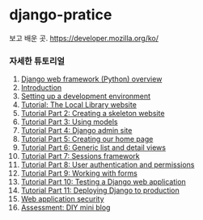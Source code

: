 # django-pratice

보고 배운 곳.
https://developer.mozilla.org/ko/


<h3>자세한 튜토리얼</h3>
<ol>
          <li><a href="/en-US/docs/Learn/Server-side/Django">Django web framework (Python) overview</a></li>
          <li><a href="/en-US/docs/Learn/Server-side/Django/Introduction">Introduction</a></li>
          <li><a href="/en-US/docs/Learn/Server-side/Django/development_environment">Setting up a development environment</a></li>
          <li><a href="/en-US/docs/Learn/Server-side/Django/Tutorial_local_library_website">Tutorial: The Local Library website</a></li>
          <li><a href="/en-US/docs/Learn/Server-side/Django/skeleton_website">Tutorial Part 2: Creating a skeleton website</a></li>
          <li><a href="/en-US/docs/Learn/Server-side/Django/Models">Tutorial Part 3: Using models</a></li>
          <li><a href="/en-US/docs/Learn/Server-side/Django/Admin_site">Tutorial Part 4: Django admin site</a></li>
          <li><a href="/en-US/docs/Learn/Server-side/Django/Home_page">Tutorial Part 5: Creating our home page</a></li>
          <li><a href="/en-US/docs/Learn/Server-side/Django/Generic_views">Tutorial Part 6: Generic list and detail views</a></li>
          <li><a href="/en-US/docs/Learn/Server-side/Django/Sessions">Tutorial Part 7: Sessions framework</a></li>
          <li><a href="/en-US/docs/Learn/Server-side/Django/Authentication">Tutorial Part 8: User authentication and permissions</a></li>
          <li><a href="/en-US/docs/Learn/Server-side/Django/Forms">Tutorial Part 9: Working with forms</a></li>
          <li><a href="/en-US/docs/Learn/Server-side/Django/Testing">Tutorial Part 10: Testing a Django web application</a></li>
          <li><a href="/en-US/docs/Learn/Server-side/Django/Deployment">Tutorial Part 11: Deploying Django to production</a></li>
          <li><a href="/en-US/docs/Learn/Server-side/Django/web_application_security">Web application security</a></li>
          <li><a href="/en-US/docs/Learn/Server-side/Django/django_assessment_blog">Assessment: DIY mini blog</a></li>
</ol>
